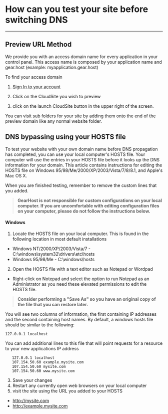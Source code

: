 How can you test your site before switching DNS
==================
***

## Preview URL Method
We provide you with an access domain name for every application in your control panel.  This access name is composed by your application name and gear.host (example: myapplication.gear.host) 

To find your access domain 

1. [Sign In to your account](my.gearhost.com)
2. Click on the CloudSite you wish to preview
 

3. click on the launch CloudSite button in the upper right of the screen.


You can visit sub folders for your site by adding them onto the end of the preview domain like any normal website folder.

## DNS bypassing using your HOSTS file
To test your website with your own domain name before DNS propagation has completed, you can use your local computer's HOSTS file. Your computer will use the entries in your HOSTS file before it looks up the DNS information for your domain. This article contains instructions for editing the HOSTS file on Windows 95/98/Me/2000/XP/2003/Vista/7/8/8.1, and Apple's Mac OS X.

When you are finished testing, remember to remove the custom lines that you added.

>**GearHost is not responsible for custom configurations on your local computer. If you are uncomfortable with editing configuration files on your computer, please do not follow the instructions below.**

#### Windows
 1. Locate the HOSTS file on your local computer.  This is found in the following location in most default installations
  * Windows NT/2000/XP/2003/Vista/7 - C:\windows\system32\drivers\etc\hosts
  * Windows 95/98/Me - C:\windows\hosts
 2. Open the HOSTS file with a text editor such as Notepad or Wordpad
  * Right-click on Notepad and select the option to run Notepad as an Administrator as you need these elevated permissions to edit the HOSTS file.
  
 >**Consider performing a "Save As" so you have an original copy of the file that you can restore later.**

 You will see two columns of information, the first containing IP addresses and the second containing host names. By default, a windows hosts file should be similar to the following:

 ``` 127.0.0.1 localhost ```

 You can add additional lines to this file that will point requests for a resource to your new applications IP address

 ``` 
    127.0.0.1 localhost
    107.154.50.60 example.mysite.com
    107.154.50.60 mysite.com
    107.154.50.60 www.mysite.com
 ```
 
 3. Save your changes
 4. Restart any currently open web browsers on your local computer
 5. visit the site using the URL you added to your HOSTS
  * http://mysite.com
  * http://example.mysite.com
 



